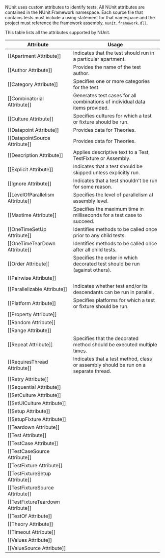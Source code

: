 NUnit uses custom attributes to identify tests. All NUnit attributes are contained in the NUnit.Framework namespace. Each source file that contains tests must include a using statement for that namespace and the project must reference the framework assembly, `nunit.framework.dll`.

This table lists all the attributes supported by NUnit. 

|   Attribute                       |    Usage    |
|-----------------------------------|-------------|
| [[Apartment Attribute]]           | Indicates that the test should run in a particular apartment. |
| [[Author Attribute]]              | Provides the name of the test author. |
| [[Category Attribute]]            | Specifies one or more categories for the test. |
| [[Combinatorial Attribute]]       | Generates test cases for all combinations of individual data items provided. |
| [[Culture Attribute]]             | Specifies cultures for which a test or fixture should be run. |
| [[Datapoint Attribute]]           | Provides data for Theories. |
| [[DatapointSource Attribute]]     | Provides data for Theories. |
| [[Description Attribute]]         | Applies descriptive text to a Test, TestFixture or Assembly. |
| [[Explicit Attribute]]            | Indicates that a test should be skipped unless explicitly run. |
| [[Ignore Attribute]]              | Indicates that a test shouldn't be run for some reason. |
| [[LevelOfParallelism Attribute]]  | Specifies the level of parallelism at assembly level. |
| [[Maxtime Attribute]]             | Specifies the maximum time in milliseconds for a test case to succeed. |
| [[OneTimeSetUp Attribute]]        | Identifies methods to be called once prior to any child tests. |
| [[OneTimeTearDown Attribute]]     | Identifies methods to be called once after all child tests. |
| [[Order Attribute]]               | Specifies the order in which decorated test should be run (against others). |
| [[Pairwise Attribute]]            ||
| [[Parallelizable Attribute]]      | Indicates whether test and/or its descendants can be run in parallel. |
| [[Platform Attribute]]            | Specifies platforms for which a test or fixture should be run. |
| [[Property Attribute]]            ||
| [[Random Attribute]]              ||
| [[Range Attribute]]               ||
| [[Repeat Attribute]]              | Specifies that the decorated method should be executed multiple times. |
| [[RequiresThread Attribute]]      | Indicates that a test method, class or assembly should be run on a separate thread. |
| [[Retry Attribute]]               ||
| [[Sequential Attribute]]          ||
| [[SetCulture Attribute]]          ||
| [[SetUICulture Attribute]]        ||
| [[Setup Attribute]]               ||
| [[SetupFixture Attribute]]        ||
| [[Teardown Attribute]]            ||
| [[Test Attribute]]                ||
| [[TestCase Attribute]]            ||
| [[TestCaseSource Attribute]]      ||
| [[TestFixture Attribute]]         ||
| [[TestFixtureSetup Attribute]]    ||
| [[TestFixtureSource Attribute]]   ||
| [[TestFixtureTeardown Attribute]] ||
| [[TestOf Attribute]]              ||
| [[Theory Attribute]]              ||
| [[Timeout Attribute]]             ||
| [[Values Attribute]]              ||
| [[ValueSource Attribute]]         ||